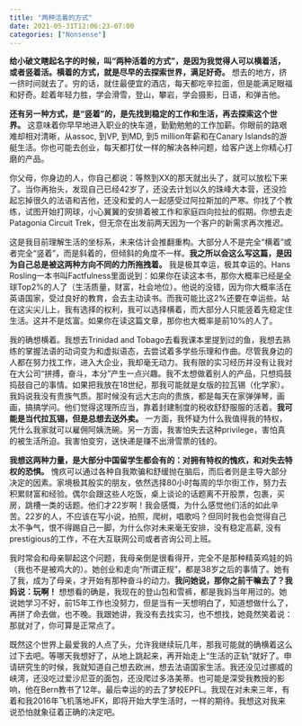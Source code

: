```yaml
---
title: "两种活着的方式"
date: 2021-05-31T12:06:23-07:00
categories: ["Nonsense"]
---
```

**给小破文瞎起名字的时候，叫“两种活着的方式”，是因为我觉得人可以横着活，或者竖着活。横着的方式，就是尽早的去探索世界，满足好奇。** 想去的地方，挤一挤时间就去了。穷的话，就住最便宜的酒店，每天都吃辛拉面，但是能满足眼福和好奇。趁着年轻力胜，学会滑雪，登山，攀岩，学会摄影，日语，和弹吉他。

**还有另一种方式，是“竖着”的，是先找到稳定的工作和生活，再去探索这个世界。** 这意味着你早早地进入职业的快车道，勤勤勉勉的工作加薪。你眼前的路艰难却相对清晰，从assoc, 到VP, 到MD, 到5 million年薪和在Canary Islands的游艇生活。你也可能去创业，每天都打仗一样的解决各种问题，给客户送上你精心打磨的产品。

你父母，你身边的人，你自己都说：等熬到XX的那天就出头了，就可以放松下来了。当你再抬头，发现自己已经42岁了，还没去计划以久的珠峰大本营，还没捡起忘掉很久的法语和吉他，还没和爱的人一起感受过阿拉斯加的严寒。你找了个教练，试图开始打网球，小心翼翼的安排着被工作和家庭四向拉扯的假期。你想去走Patagonia Circuit Trek，但无奈在出发前两天因为一个客户的新需求再次推迟。

这是我目前理解生活的坐标系，未来估计会推翻重构。大部分人不是完全“横着”或者完全“竖着”，而是斜着的，但倾斜的角度不一样。**我之所以会这么写这篇，是因为自己总是被这两种方向不同的力所拖拽着。** 我是极其幸运，极其幸运的。Hans Rosling一本书叫Factfulness里面说到：如果你在读这本书，那你大概率已经是全球Top2%的人了（生活质量，财富，社会地位）。他说的没错，因为你大概率活在英语国家，受过良好的教育，会去主动读书。而我可能比这2%还要在幸运些。站在这尖尖儿上，我有选择的权利，我可以选择横着，而大部分人只能竖着先稳定住生活。这并不是炫富。如果你在读这篇文章，那你也大概率是前10%的人了。

我的确想横着。我想去Trinidad and Tobago去看我课本里提到过的鱼，我想去熟练的掌握法语的动词变为和虚拟语态，去尝试着多学些乐理和作曲。尽管我身边的人都在努力找工作，进入大企业，我却毫无动力。我有限的实习经历并没有让我对在大公司“拼搏，奋斗，本分”产生一点兴趣。我不太想做着别人的产品，只想捣鼓捣鼓自己的事情。如果把我放在18世纪，那我可能就是女版的拉瓦锡（化学家）。我妈说我没有贵族气质。那时候没有远大志向的贵族，都是每天在家弹弹琴，画画，搞搞学问。他们觉得这理所应当，靠着封建制度的税收舒舒服服的活着。**我可能是当代拉瓦锡，但是总想去送外卖。** 一方面，我怀疑为什么我值得我的特权，凭什么我家就可以雇佣阿姨洗碗。另一方面，我害怕失去这种privilege，害怕真的被生活所迫。我害怕变穷，送快递是赚不出滑雪票的钱的。

**我想这两种力量，是大部分中国留学生都会有的：对拥有特权的愧疚，和对失去特权的恐惧。** 愧疚可以通过各种自我欺骗和舒缓抛在脑后，而后者则是主导大部分决定的因素。家境极其殷实的朋友，依然选择80小时每周的华尔街工作，努力去积累财富和经验。偶尔会跟这些人吃饭，桌上谈论的话题离不开股票，包裹，买房，跳槽一类的话题。他们才22岁啊！我会感慨，为什么感觉他们活的如此辛苦。22岁的人，不应该在写小说，拍照，爬树，唱歌吗？但同时我也会觉得自己太不争气，恨不得踢自己一脚，为什么你对未来毫无安排，没有稳定高薪, 没有prestigious的工作，不在大互联网公司或者咨询公司上班。

我时常会和母亲聊起这个问题，我母亲倒是很看得开，完全不是那种精英鸡娃的妈（我也不是被鸡大的）。她创业和走向“所谓正规”，都是38岁之后的事情了。她有了我，成为了母亲，才开始有那种奋斗的动力。**我问她说，那你之前干嘛去了？我妈说：玩啊！** 想想看的确是，我现在的登山包和雪裤，都是我妈当年用过的。她说她学习不好，前15年工作也没努力，但是当有一天想明白了，知道想做什么了，再拼了命去做，也不晚。我跟她讲，我没有去找实习，也不想找，她竟然笑着说：那就对了，你可算是正常点了。

既然这个世界上最爱我的人点了头，允许我继续玩几年，那我可能就的确横着这么过下去吧。等哪天我想好了，从地上跳起来，再开始走上“生活的正轨“就好了。申请研究生的时候，我就知道自己想去欧洲，想去法语国家生活。我还没见过挪威的峡湾，还没吃过爱沙尼亚的面包，还没爬过多洛美蒂。也可能是深受我教授的影响，他在Bern教书了12年。最后幸运的的去了梦校EPFL。我现在对未来三年，有着和我2016年飞机落地JFK，即将开始大学生活时，一样的期待。我想这对我来说恐怕就象征着正确的决定吧。





